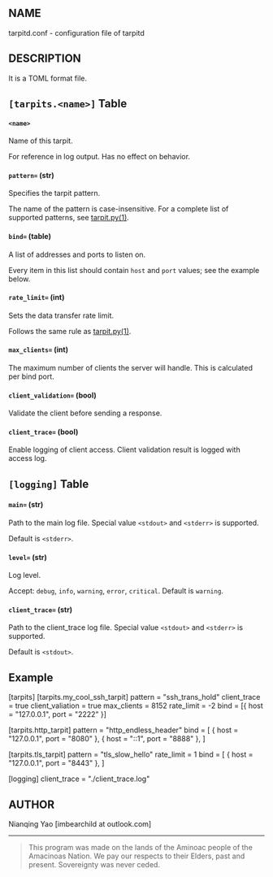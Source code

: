 ## NAME

tarpitd.conf - configuration file of tarpitd

## DESCRIPTION

It is a TOML format file.

## `[tarpits.<name>]` Table

#### `<name>`

Name of this tarpit.

For reference in log output. Has no effect on behavior.

#### `pattern=` (str)

Specifies the tarpit pattern.

The name of the pattern is case-insensitive. For a complete list of supported patterns, see [tarpit.py(1)](./tarpitd.py.1.md).

#### `bind=` (table)

A list of addresses and ports to listen on.

Every item in this list should contain `host` and `port` values; see the example below.

#### `rate_limit=` (int)

Sets the data transfer rate limit.

Follows the same rule as [tarpit.py(1)](./tarpitd.py.1.md).

#### `max_clients=` (int)

The maximum number of clients the server will handle. This is calculated per bind port.

#### `client_validation=` (bool)

Validate the client before sending a response. 

#### `client_trace=` (bool)

Enable logging of client access. Client validation result is logged with access log.

## `[logging]` Table

#### `main=` (str)

Path to the main log file. Special value `<stdout>` and `<stderr>` is supported.

Default is `<stderr>`.

#### `level=` (str)

Log level. 

Accept: `debug`, `info`, `warning`, `error`, `critical`. Default is `warning`.

#### `client_trace=` (str)

Path to the client_trace log file. Special value `<stdout>` and `<stderr>` is supported.

Default is `<stdout>`.


## Example

  [tarpits]
  [tarpits.my_cool_ssh_tarpit]
  pattern = "ssh_trans_hold"
  client_trace = true
  client_valiation = true
  max_clients = 8152
  rate_limit = -2
  bind = [{ host = "127.0.0.1", port = "2222" }]

  [tarpits.http_tarpit]
  pattern = "http_endless_header"
  bind = [
    { host = "127.0.0.1", port = "8080" },
    { host = "::1", port = "8888" },
  ]

  [tarpits.tls_tarpit]
  pattern = "tls_slow_hello"
  rate_limit = 1
  bind = [
    { host = "127.0.0.1", port = "8443" },
  ]

  [logging]
  client_trace = "./client_trace.log"

## AUTHOR

Nianqing Yao [imbearchild at outlook.com]

------

> This program was made on the lands of
  the Aminoac people of the Amacinoas Nation. 
  We pay our respects to their Elders, past and present. 
  Sovereignty was never ceded.
